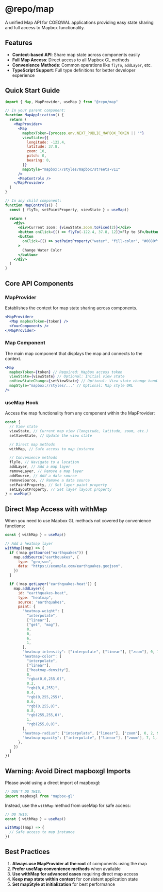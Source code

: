# @repo/map

A unified Map API for COEQWAL applications providing easy state sharing and full access to Mapbox functionality.

## Features

- **Context-based API**: Share map state across components easily
- **Full Map Access**: Direct access to all Mapbox GL methods
- **Convenience Methods**: Common operations like `flyTo`, `addLayer`, etc.
- **TypeScript Support**: Full type definitions for better developer experience

## Quick Start Guide

```jsx
import { Map, MapProvider, useMap } from "@repo/map"

// In your parent component:
function MapApplication() {
  return (
    <MapProvider>
      <Map
        mapboxToken={process.env.NEXT_PUBLIC_MAPBOX_TOKEN || ""}
        viewState={{
          longitude: -122.4,
          latitude: 37.8,
          zoom: 10,
          pitch: 0,
          bearing: 0,
        }}
        mapStyle="mapbox://styles/mapbox/streets-v11"
      />
      <MapControls />
    </MapProvider>
  )
}

// In any child component:
function MapControls() {
  const { flyTo, setPaintProperty, viewState } = useMap()

  return (
    <div>
      <div>Current zoom: {viewState.zoom.toFixed(2)}</div>
      <button onClick={() => flyTo(-122.4, 37.8, 12)}>Fly to SF</button>
      <button
        onClick={() => setPaintProperty("water", "fill-color", "#0080ff")}
      >
        Change Water Color
      </button>
    </div>
  )
}
```

## Core API Components

### MapProvider

Establishes the context for map state sharing across components.

```jsx
<MapProvider>
  <Map mapboxToken={token} />
  <YourComponents />
</MapProvider>
```

### Map Component

The main map component that displays the map and connects to the context.

```jsx
<Map
  mapboxToken={token} // Required: Mapbox access token
  viewState={viewState} // Optional: Initial view state
  onViewStateChange={setViewState} // Optional: View state change handler
  mapStyle="mapbox://styles/..." // Optional: Map style URL
/>
```

### useMap Hook

Access the map functionality from any component within the MapProvider:

```jsx
const {
  // View state
  viewState, // Current map view (longitude, latitude, zoom, etc.)
  setViewState, // Update the view state

  // Direct map methods
  withMap, // Safe access to map instance

  // Convenience methods
  flyTo, // Navigate to a location
  addLayer, // Add a map layer
  removeLayer, // Remove a map layer
  addSource, // Add a data source
  removeSource, // Remove a data source
  setPaintProperty, // Set layer paint property
  setLayoutProperty, // Set layer layout property
} = useMap()
```

## Direct Map Access with withMap

When you need to use Mapbox GL methods not covered by convenience functions:

```jsx
const { withMap } = useMap()

// Add a heatmap layer
withMap((map) => {
  if (!map.getSource("earthquakes")) {
    map.addSource("earthquakes", {
      type: "geojson",
      data: "https://example.com/earthquakes.geojson",
    })
  }

  if (!map.getLayer("earthquakes-heat")) {
    map.addLayer({
      id: "earthquakes-heat",
      type: "heatmap",
      source: "earthquakes",
      paint: {
        "heatmap-weight": [
          "interpolate",
          ["linear"],
          ["get", "mag"],
          0,
          0,
          6,
          1,
        ],
        "heatmap-intensity": ["interpolate", ["linear"], ["zoom"], 0, 1, 9, 3],
        "heatmap-color": [
          "interpolate",
          ["linear"],
          ["heatmap-density"],
          0,
          "rgba(0,0,255,0)",
          0.2,
          "rgb(0,0,255)",
          0.4,
          "rgb(0,255,255)",
          0.6,
          "rgb(0,255,0)",
          0.8,
          "rgb(255,255,0)",
          1,
          "rgb(255,0,0)",
        ],
        "heatmap-radius": ["interpolate", ["linear"], ["zoom"], 0, 2, 9, 20],
        "heatmap-opacity": ["interpolate", ["linear"], ["zoom"], 7, 1, 9, 0],
      },
    })
  }
})
```

## Warning: Avoid Direct mapboxgl Imports

Please avoid using a direct import of mapboxgl:

```jsx
// DON'T DO THIS:
import mapboxgl from "mapbox-gl"
```

Instead, use the `withMap` method from useMap for safe access:

```jsx
// DO THIS:
const { withMap } = useMap()

withMap((map) => {
  // Safe access to map instance
})
```

## Best Practices

1. **Always use MapProvider at the root** of components using the map
2. **Prefer useMap convenience methods** when available
3. **Use withMap for advanced cases** requiring direct map access
4. **Keep map state within context** for consistent application state
5. **Set mapStyle at initialization** for best performance

